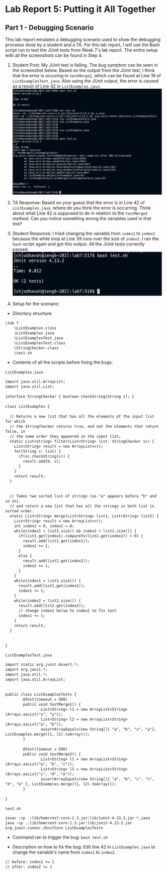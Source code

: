 # Lab Report 5: Putting it All Together

## Part 1 - Debugging Scenario

This lab report emulates a debugging scenario used to show the debugging proceess done by a student and a TA. For this lab report, I will use the Bash script run to test the JUnit tests from Week 7's lab report. The entire setup with all the screenshots can be found in Step 4.

1. Student Post: My JUnit test is failing. The bug symptom can be seen in the screenshot below. Based on the output from the JUnit test, I think that the error is occuring in `testMerge2`, which can be found at Line 19 of `ListExamplesTest.java`. Also using the JUnit output, the error is caused as a result of Line 42 in `ListExamples.java`.
![Image](wk9-symptom.png)

2. TA Response: Based on your guess that the error is in Line 42 of `ListExamples.java`, where do you think the error is occurring. Think about what Line 42 is supposed to do in relation to the `testMerge2` method. Can you notice something wrong the variables used in that line?

3. Student Response: I tried changing the variable from `index1` to `index2` because the while loop at Line 39 runs over the size of `index2`. I ran the `bash` script again and got this output. All the JUnit tests correctly passed.
![Image](wk9-correct.png)

4. Setup for the scenario:

- Directory structure:
```
\lab 7
    \ListExamples.class
    \ListExamples.java
    \ListExamplesTest.java
    \ListExamplesTest.class
    \StringChecker.class
    \test.sh
```

- Contents of all the scripts before fixing the bugs:

`ListExamples.java`
```
import java.util.ArrayList;
import java.util.List;

interface StringChecker { boolean checkString(String s); }

class ListExamples {

  // Returns a new list that has all the elements of the input list for which
  // the StringChecker returns true, and not the elements that return false, in
  // the same order they appeared in the input list;
  static List<String> filter(List<String> list, StringChecker sc) {
    List<String> result = new ArrayList<>();
    for(String s: list) {
      if(sc.checkString(s)) {
        result.add(0, s);
      }
    }
    return result;
  }


  // Takes two sorted list of strings (so "a" appears before "b" and so on),
  // and return a new list that has all the strings in both list in sorted order.
  static List<String> merge(List<String> list1, List<String> list2) {
    List<String> result = new ArrayList<>();
    int index1 = 0, index2 = 0;
    while(index1 < list1.size() && index2 < list2.size()) {
      if(list1.get(index1).compareTo(list2.get(index2)) < 0) {
        result.add(list1.get(index1));
        index1 += 1;
      }
      else {
        result.add(list2.get(index2));
        index2 += 1;
      }
    }
    while(index1 < list1.size()) {
      result.add(list1.get(index1));
      index1 += 1;
    }
    while(index2 < list2.size()) {
      result.add(list2.get(index2));
      // change index1 below to index2 to fix test
      index1 += 1;
    }
    return result;
  }


}
```

`ListExamplesTest.java`
```
import static org.junit.Assert.*;
import org.junit.*;
import java.util.*;
import java.util.ArrayList;


public class ListExamplesTests {
        @Test(timeout = 500)
        public void testMerge1() {
                List<String> l1 = new ArrayList<String>(Arrays.asList("x", "y"));
                List<String> l2 = new ArrayList<String>(Arrays.asList("a", "b"));
                assertArrayEquals(new String[]{ "a", "b", "x", "y"}, ListExamples.merge(l1, l2).toArray());
        }

        @Test(timeout = 500)
        public void testMerge2() {
                List<String> l1 = new ArrayList<String>(Arrays.asList("a", "b", "c"));
                List<String> l2 = new ArrayList<String>(Arrays.asList("c", "d", "e"));
                assertArrayEquals(new String[]{ "a", "b", "c", "c", "d", "e" }, ListExamples.merge(l1, l2).toArray());
        }

}
```

`test.sh`
```
javac -cp .:lib/hamcrest-core-1.3.jar:lib/junit-4.13.2.jar *.java
java -cp .:lib/hamcrest-core-1.3.jar:lib/junit-4.13.2.jar org.junit.runner.JUnitCore ListExamplesTests
```

- Command ran to trigger the bug:
`bash test.sh`

- Description on how to fix the bug:
Edit line 42 in `ListExamples.java` to change the variable's name from `index1` to `index2`.
```
// before: index1 += 1
// after: index2 += 1
```


